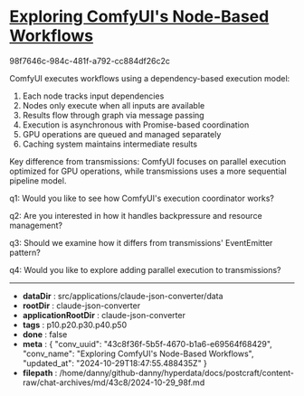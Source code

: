 # [Exploring ComfyUI's Node-Based Workflows](https://claude.ai/chat/43c8f36f-5b5f-4670-b1a6-e69564f68429)

98f7646c-984c-481f-a792-cc884df26c2c

 ComfyUI executes workflows using a dependency-based execution model:

1. Each node tracks input dependencies 
2. Nodes only execute when all inputs are available
3. Results flow through graph via message passing
4. Execution is asynchronous with Promise-based coordination
5. GPU operations are queued and managed separately
6. Caching system maintains intermediate results

Key difference from transmissions: ComfyUI focuses on parallel execution optimized for GPU operations, while transmissions uses a more sequential pipeline model.

q1: Would you like to see how ComfyUI's execution coordinator works?

q2: Are you interested in how it handles backpressure and resource management?

q3: Should we examine how it differs from transmissions' EventEmitter pattern?

q4: Would you like to explore adding parallel execution to transmissions?

---

* **dataDir** : src/applications/claude-json-converter/data
* **rootDir** : claude-json-converter
* **applicationRootDir** : claude-json-converter
* **tags** : p10.p20.p30.p40.p50
* **done** : false
* **meta** : {
  "conv_uuid": "43c8f36f-5b5f-4670-b1a6-e69564f68429",
  "conv_name": "Exploring ComfyUI's Node-Based Workflows",
  "updated_at": "2024-10-29T18:47:55.488435Z"
}
* **filepath** : /home/danny/github-danny/hyperdata/docs/postcraft/content-raw/chat-archives/md/43c8/2024-10-29_98f.md